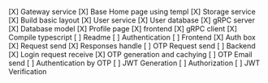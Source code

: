 [X] Gateway service
[X] Base Home page using templ
[X] Storage service
[X] Build basic layout
[X] User service
    [X] User database
    [X] gRPC server
    [X] Database model
[X] Profile page
    [X] frontend
    [X] gRPC client
[X] Compile typescript
[ ] Readme
[ ] Authentication
    [ ] Frontend
        [X] Auth box
        [X] Request send
        [X] Responses handle
        [ ] OTP Request send
    [ ] Backend
        [X] Login request receive 
        [X] OTP generation and cachying
        [ ] OTP Email send
        [ ] Authentication by OTP
        [ ] JWT Generation
[ ] Authorization
    [ ] JWT Verification

